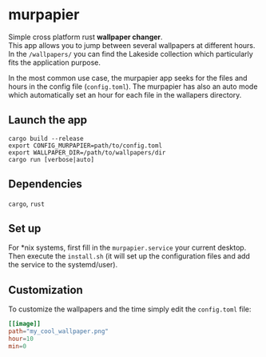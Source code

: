 # murpapier

Simple cross platform rust **wallpaper changer**.  
This app allows you to jump between several wallpapers at different hours.
In the `/wallpapers/` you can find the Lakeside collection which particularly fits the application purpose.

In the most common use case, the murpapier app seeks for the files and hours in the config file (`config.toml`).
The murpapier has also an auto mode which automatically set an hour for each file in the wallapers directory.

## Launch the app
```
cargo build --release
export CONFIG_MURPAPIER=path/to/config.toml
export WALLPAPER_DIR=/path/to/wallpapers/dir
cargo run [verbose|auto]
```


## Dependencies
`cargo`, `rust`

## Set up

For \*nix systems, first fill in the `murpapier.service` your current desktop. 
Then execute the `install.sh` (it will set up the configuration files and add the service to the systemd/user).

## Customization

To customize the wallpapers and the time simply edit the `config.toml` file:
```toml
[[image]]
path="my_cool_wallpaper.png"
hour=10
min=0
```
